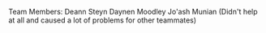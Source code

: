 Team Members:
Deann Steyn
Daynen Moodley
Jo'ash Munian (Didn't help at all and caused a lot of problems for other teammates)
